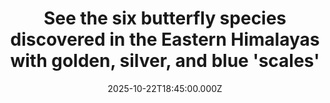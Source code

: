 ---
title: "See the six butterfly species discovered in the Eastern Himalayas with golden, silver, and blue 'scales'"
date: 2025-10-22T18:45:00.000Z
category: Human Kindness
externalLink: "https://www.goodgoodgood.co/articles/new-species-butterfly-eastern-himalayas"
image: ""
excerpt: "The study praises Indigenous communities for their critical conservation of the newly discovered butterfly species.…"
---